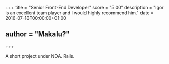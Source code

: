 +++
title = "Senior Front-End Developer"
score = "5.00"
description = "Igor is an excellent team player and I would highly recommend him."
date = 2016-07-18T00:00:00+01:00
## author = "Makalu?"
+++

A short project under NDA. Rails.